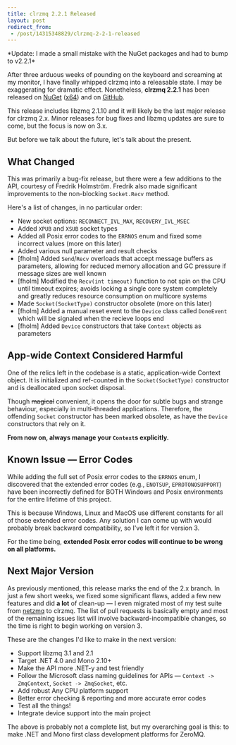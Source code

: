 ```yaml
---
title: clrzmq 2.2.1 Released
layout: post
redirect_from:
 - /post/14315348829/clrzmq-2-2-1-released
---
```


<p class="message">
*Update: I made a small mistake with the NuGet packages and had to bump to v2.2.1*
</p>

After three arduous weeks of pounding on the keyboard and screaming at my monitor, I have finally whipped clrzmq into a releasable state. I may be exaggerating for dramatic effect. Nonetheless, **clrzmq 2.2.1** has been released on [NuGet][nuget] ([x64][nuget-x64]) and on [GitHub][repo].

This release includes libzmq 2.1.10 and it will likely be the last major release for clrzmq 2.x. Minor releases for bug fixes and libzmq updates are sure to come, but the focus is now on 3.x.

But before we talk about the future, let's talk about the present.

## What Changed

This was primarily a bug-fix release, but there were a few additions to the API, courtesy of Fredrik Holmström. Fredrik also made significant improvements to the non-blocking `Socket.Recv` method.

Here's a list of changes, in no particular order:

* New socket options: `RECONNECT_IVL_MAX`, `RECOVERY_IVL_MSEC`
* Added `XPUB` and `XSUB` socket types
* Added all Posix error codes to the `ERRNOS` enum and fixed some incorrect values (more on this later)
* Added various null parameter and result checks
* \[fholm\] Added `Send`/`Recv` overloads that accept message buffers as parameters, allowing for reduced memory allocation and GC pressure if message sizes are well known
* \[fholm\] Modified the `Recv(int timeout)` function to not spin on the CPU until timeout expires; avoids locking a single core system completely and greatly reduces resource consumption on multicore systems
* Made `Socket(SocketType)` constructor obsolete (more on this later)
* \[fholm\] Added a manual reset event to the `Device` class called `DoneEvent` which will be signaled when the recieve loops end
* \[fholm\] Added `Device` constructors that take `Context` objects as parameters

## App-wide Context Considered Harmful

One of the relics left in the codebase is a static, application-wide Context object. It is initialized and ref-counted in the `Socket(SocketType)` constructor and is deallocated upon socket disposal.

Though <del>magical</del> convenient, it opens the door for subtle bugs and strange behaviour, especially in multi-threaded applications. Therefore, the offending `Socket` constructor has been marked obsolete, as have the `Device` constructors that rely on it.

**From now on, always manage your `Context`s explicitly.**

## Known Issue &mdash; Error Codes

While adding the full set of Posix error codes to the `ERRNOS` enum, I discovered that the extended error codes (e.g., `ENOTSUP`, `EPROTONOSUPPORT`) have been incorrectly defined for BOTH Windows and Posix environments for the entire lifetime of this project.

This is because Windows, Linux and MacOS use different constants for all of those extended error codes. Any solution I can come up with would probably break backward compatibility, so I've left it for version 3.

For the time being, **extended Posix error codes will continue to be wrong on all platforms.**

## Next Major Version

As previously mentioned, this release marks the end of the 2.x branch. In just a few short weeks, we fixed some significant flaws, added a few new features and did **a lot** of clean-up &mdash; I even migrated most of my test suite from [netzmq][netzmq] to clrzmq. The list of pull requests is basically empty and most of the remaining issues list will involve backward-incompatible changes, so the time is right to begin working on version 3.

These are the changes I'd like to make in the next version:

* Support libzmq 3.1 and 2.1
* Target .NET 4.0 and Mono 2.10+
* Make the API more .NET-y and test friendly
* Follow the Microsoft class naming guidelines for APIs &mdash; `Context -> ZmqContext`, `Socket -> ZmqSocket`, etc.
* Add robust Any CPU platform support
* Better error checking & reporting and more accurate error codes
* Test all the things!
* Integrate device support into the main project

The above is probably not a complete list, but my overarching goal is this: to make .NET and Mono first class development platforms for ZeroMQ.

[nuget]: https://nuget.org/packages/clrzmq
[nuget-x64]: https://nuget.org/packages/clrzmq-x64
[repo]: https://github.com/zeromq/clrzmq
[netzmq]: https://github.com/jgoz/netzmq

